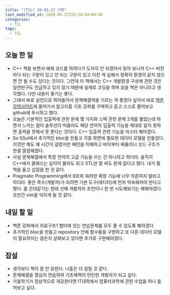 ```yaml
---
title: "(TIL) 20-05-27 기록"
last_modified_at: 2020-05-27T20:19:54+09:00
categories:
  - TIL
tags:
  - TIL
---
```


## 오늘 한 일

- C++ 책을 보면서 예제 코드를 하려다가 도저히 안 되겠어서 찾아 보니까 C++ 버전마다 되는 구문이 있고 안 되는 구문이 있고 이런 게 심해서 정확히 환경이 같지 않으면 안 될 수도 있다는 것이다. 그런데 이 책에서는 C++ 개발환경 구성에 관한 것은 일언반구도 언급하고 있지 않기 때문에 실제로 코딩을 하며 읽을 책은 아니라고 생각했다. 다만 내용이 좋기는 좋다.
- 그래서 바로 실전으로 뛰어들어서 문제해결력을 기르는 게 좋겠다 싶어서 바로 [백준 강의사이트](https://code.plus)에 들어가서 알고리즘 기초 강좌를 구매하고 듣고 스스로 풀어보고 github에 푸시하고 했다.
- 오늘은 기본적인 입출력에 관한 문제 몇 가지와 스택 관련 문제 2개를 풀었는데 하면서 느끼는 점이 솔루션이 떠올라도 해당 언어의 입출력 기능을 제대로 알지 못하면 출력을 못해서 못 푼다는 것이다. C++ 입출력 관련 기능을 마스터 해야겠다.
- So SSul에서 추가적인 bloc을 만들고 각종 화면에 필요한 데이터 모델을 만들었다. 이것만 해도 꽤 시간이 걸렸지만 패턴을 이해하고 바닥부터 짜올리니 코드 구조가 한결 깔끔해졌다.
- 사실 문제해결에서 특정 언어의 고급 기능을 쓰는 건 아니라고 하더라. 솔직히 C++에서 클래스는 심지어 몰라도 되고 STL만 잘 써도 문제 없다고 했다. 내가 좀 책을 들고 삽질을 한 것 같다.
- Pragmatic Programming에서 IDE와 화려한 확장 기능에 너무 의존하지 말라고 하더라. 좋은 목수(개발자)가 되려면 기본 도구(에디터)에 먼저 익숙해져야 한다고 했다. 좀 꼰대같기는 한데 선배 개발자의 조언이니 한 번 시도해보기는 해봐야겠다. 조만간 vim을 익히게 될 것 같다.

## 내일 할 일

- 백준 강좌에서 자료구조1 챕터에 있는 연습문제를 모두 풀 수 있도록 해야겠다.
- 추가적인 bloc을 만들고 repository 안에 함수들을 구현하고 또 다른 데이터 모델이 필요하지는 않은지 살펴보고 있다면 추가로 구현해야겠다.

## 잡설

- 생각보다 책이 잘 안 읽힌다. 나흘은 더 걸릴 것 같다.
- 문제해결을 열심히 연습하여 기초체력이 탄탄한 개발자가 되고 싶다.
- 가을학기가 정상적으로 개강한다면 IT대학에서 컴퓨터과학에 관한 수업을 하나 들어보고 싶다.
